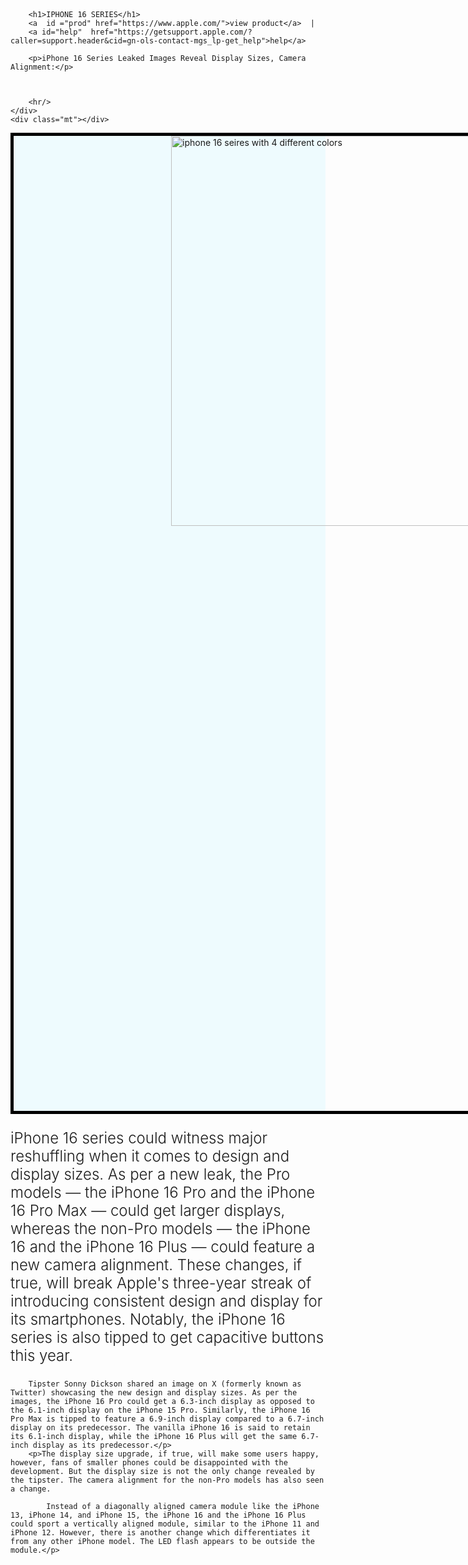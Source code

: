 
<!DOCTYPE html>
<html lang="en">
<head>
    <meta charset="UTF-8">
    <meta name="viewport" content="width=device-width, initial-scale=1.0">
    <title>APPLE</title>
    <style>

    body{
    background-color:rgb(238, 251, 254);
    margin-left: 0%;
    margin-right:0% ;
        }
    img{
        /* float: left; */
        border: 5px solid black;
        margin-right: 50%;
        padding-left: 50%;
    }
    /* p .about{
        float: right;   
    } */
     p{
        font-size: 1.5rem;
        font-family: 'Lucida Sans', 'Lucida Sans Regular', 'Lucida Grande', 'Lucida Sans Unicode', Geneva, Verdana, sans-serif;
        font-weight: 300;
    }
  
.apple h1{
    font-size: 4rem;
    font-family:Cambria, Cochin, Georgia, Times, 'Times New Roman', serif;
    /* text-align: center; */
    background-color:rgb(238, 251, 254);
    color: black;
    font-style:unset;
    margin-top: 10px;
}
.image{
    width:100%;
    background-color:rgb(238, 251, 254) ;
}
a{
 
 color: black;
 font-size: large;
 font-style: oblique;
}
    </style>
</head>
<body>
    <div class="apple">
        
        <h1>IPHONE 16 SERIES</h1>
        <a  id ="prod" href="https://www.apple.com/">view product</a>  |
        <a id="help"  href="https://getsupport.apple.com/?caller=support.header&cid=gn-ols-contact-mgs_lp-get_help">help</a> 
        
        <p>iPhone 16 Series Leaked Images Reveal Display Sizes, Camera Alignment:</p>
        
        
        
        <hr/>
    </div>
    <div class="mt"></div>
<div class="image">
<img src="https://static.toiimg.com/thumb/msid-112850815,width-400,resizemode-4/112850815.jpg" alt ="iphone 16 seires with 4 different colors" width="600px" height="40%"/>
</div>
<div class="about">
    <p>iPhone 16 series could witness major reshuffling when it comes to design and display sizes. As per a new leak, the Pro models — the iPhone 16 Pro and the iPhone 16 Pro Max — could get larger displays, whereas the non-Pro models — the iPhone 16 and the iPhone 16 Plus — could feature a new camera alignment. These changes, if true, will break Apple's three-year streak of introducing consistent design and display for its smartphones. Notably, the iPhone 16 series is also tipped to get capacitive buttons this year.

        Tipster Sonny Dickson shared an image on X (formerly known as Twitter) showcasing the new design and display sizes. As per the images, the iPhone 16 Pro could get a 6.3-inch display as opposed to the 6.1-inch display on the iPhone 15 Pro. Similarly, the iPhone 16 Pro Max is tipped to feature a 6.9-inch display compared to a 6.7-inch display on its predecessor. The vanilla iPhone 16 is said to retain its 6.1-inch display, while the iPhone 16 Plus will get the same 6.7-inch display as its predecessor.</p>
        <p>The display size upgrade, if true, will make some users happy, however, fans of smaller phones could be disappointed with the development. But the display size is not the only change revealed by the tipster. The camera alignment for the non-Pro models has also seen a change.

            Instead of a diagonally aligned camera module like the iPhone 13, iPhone 14, and iPhone 15, the iPhone 16 and the iPhone 16 Plus could sport a vertically aligned module, similar to the iPhone 11 and iPhone 12. However, there is another change which differentiates it from any other iPhone model. The LED flash appears to be outside the module.</p>
</div>
</body>
</html>
